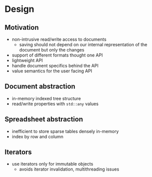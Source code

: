 # Design

## Motivation
- non-intrusive read/write access to documents
  - saving should not depend on our internal representation of the document but only the changes
- support of different formats thought one API
- lightweight API
- handle document specifics behind the API
- value semantics for the user facing API

## Document abstraction
- in-memory indexed tree structure
- read/write properties with `std::any` values

## Spreadsheet abstraction
- inefficient to store sparse tables densely in-memory
- index by row and column

## Iterators
- use iterators only for immutable objects
  - avoids iterator invalidation, multithreading issues
